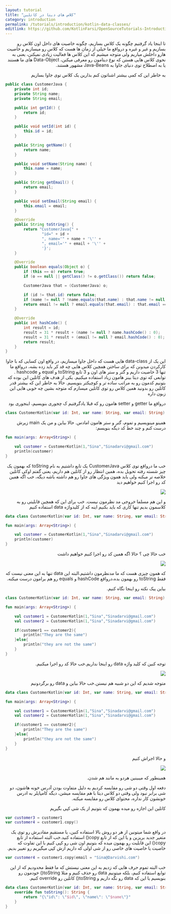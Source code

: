 ```yaml
---
layout: tutorial
title: "کلاس های دیتا در کاتلین"
category: introduction
permalink: /tutorials/introduction/kotlin-data-classes/
editlink: https://github.com/KotlinFarsi/OpenSourceTutorials-Introduction/edit/master/src/kotlin-data-classes/README.md
---
```



<div dir="rtl" markdown="1">



تا اینجا یاد گرفتیم چگونه یک کلاس بسازیم، چگونه خاصیت های داخل اون کلاس رو بسازیم و غیر و غیره و درواقع ما خیلی از زمان ها هست که کلاس رو میسازیم و خاصیت هارو داخلش میاریم ولی متوجه میشیم که این کلاس ها فعالیت زیادی نمیکنن، یعنی به نحوی کلاس هایی هستن که نوع دیتامون رو معرفی میکنن، Data-Object های ما هستند یا به اصطلاح توی دنیای جاوا به Java-Beans مشهور هستند.

به خاطر این که کمی بیشتر اشناتون کنم بذارین یک کلاس توی جاوا بسازیم

</div>

```java
public class CustomerJava {
    private int id;
    private String name;
    private String email;

    public int getId() {
        return id;
    }

    public void setId(int id) {
        this.id = id;
    }

    public String getName() {
        return name;
    }

    public void setName(String name) {
        this.name = name;
    }

    public String getEmail() {
        return email;
    }

    public void setEmail(String email) {
        this.email = email;
    }

    @Override
    public String toString() {
        return "CustomerJava{" +
                "id=" + id +
                ", name='" + name + '\'' +
                ", email='" + email + '\'' +
                '}';
    }

    @Override
    public boolean equals(Object o) {
        if (this == o) return true;
        if (o == null || getClass() != o.getClass()) return false;

        CustomerJava that = (CustomerJava) o;

        if (id != that.id) return false;
        if (name != null ? !name.equals(that.name) : that.name != null) return false;
        return email != null ? email.equals(that.email) : that.email == null;
    }

    @Override
    public int hashCode() {
        int result = id;
        result = 31 * result + (name != null ? name.hashCode() : 0);
        result = 31 * result + (email != null ? email.hashCode() : 0);
        return result;
    }
}
```

<div dir="rtl" markdown="1">

این یک از data-class هایی هست که داخل جاوا میسازیم، در واقع اون کسایی که با جاوا کارکردن میدونن که برای ساختن همچین کلاس هایی چه قد کر باید زده بشه، درواقع ما تنها 3 خاصیت داریم و گتر و ستر های اون و 3 تابع toString و equal و hashcode . توابعی که توی دیتا بینز هامون زیاد استفاده میکنیم. یکی از هدف های کاتلین این بوده که بتونیم کدمون رو به مراتب ساده تر و کوچیکتر بنویسیم. حالا به خاطر این که بیشتر قدر کاتلین رو بدونید همین کلاس رو توی کاتلین میسازم که متوجه بشین چه خوبی هایی این زبون داره

درواقع ما getter و setter هامون رو که قبلا یادگرفتیم ک چجوری بنویسیم، اینجوری بود

</div>

```kotlin
class CustomerKotlin(var id: Int, var name: String, var email: String)
```

<div dir="rtl" markdown="1">

همینو مینویسیم و تموم، گتر و ستر هامون امادس. حالا بیاین و من یک main زیرش درست کنم و چند خط کد دیگه بنویسم:

</div>

```kotlin
fun main(args: Array<String>) {

    val customer = CustomerKotlin(1,"Sina","Sinadarvi@gmail.com")
    println(customer)
}
```

<div dir="rtl" markdown="1">

خب ما درواقع توی کلاس CustomerJava یک تابع داشتیم به نام toString که بهمون یک چیز شسته رفته تحویل بده، همین انتظار رو از کاتلین هم داریم، یعنی گفتم اوکی کاتلین خلاصه تر میکنه ولی باید همون ویژگی های جاوا رو هم داشته باشه دیگه، خب اگه همین کد رو اجرا کنیم خواهیم دید

<p style="width: calc(100% + 60px);">
<img src="/assets/img/introduction/kotlin-data-classes/result-1.PNG" />
</p>

و این هم مسلما خروجی مد نظرمون نیست. خب برای این که همچین قابلیتی رو به کلاسمون بدیم تنها کاری که باید بکنیم اینه که از کلیدواژه data استفاده کنیم

</div>

```kotlin
data class CustomerKotlin(var id: Int, var name: String, var email: String)

fun main(args: Array<String>) {

    val customer = CustomerKotlin(1,"Sina","Sinadarvi@gmail.com")
    println(customer)
}
```

<div dir="rtl" markdown="1">

خب حالا چی ؟ حالا اگه همین کد رو اجرا کنیم خواهیم داشت

<p style="width: calc(100% + 60px);">
<img src="/assets/img/introduction/kotlin-data-classes/result-2.PNG" />
</p>

که همون چیزی هست که ما مدنظرمون داشتیم.البته این data تنها به این معنی نیست که فقط toString رو بهمون بده،درواقع hashCode و equals رو هم برامون درست میکنه.

بیاین ییک نکته رو اینجا نگاه کنیم.


</div>

```kotlin
class CustomerKotlin(var id: Int, var name: String, var email: String)

fun main(args: Array<String>) {

    val customer1 = CustomerKotlin(1,"Sina","Sinadarvi@gmail.com")
    val customer2 = CustomerKotlin(1,"Sina","Sinadarvi@gmail.com")

    if(customer1 == customer2){
        println("They are the same")
    }else{
        println("they are not the same")
    }
}
```

<div dir="rtl" markdown="1">

توجه کنین که کلید واژه data رو اینجا نداریم.خب حالا کد رو اجرا میکنیم.

<p style="width: calc(100% + 60px);">
<img src="/assets/img/introduction/kotlin-data-classes/result-3.PNG" />
</p>

متوجه شدیم که این دو شبیه هم نیستن.خب حالا بیاین و data رو برگردونیم

</div>

```kotlin
data class CustomerKotlin(var id: Int, var name: String, var email: String)

fun main(args: Array<String>) {

    val customer1 = CustomerKotlin(1,"Sina","Sinadarvi@gmail.com")
    val customer2 = CustomerKotlin(1,"Sina","Sinadarvi@gmail.com")

    if(customer1 == customer2){
        println("They are the same")
    }else{
        println("they are not the same")
    }
}
```

<div dir="rtl" markdown="1">

و حالا اجراش کنیم

<p style="width: calc(100% + 60px);">
<img src="/assets/img/introduction/kotlin-data-classes/result-4.PNG" />
</p>

همینطور که میبینین هردو به مانند هم شدن.

دفعه اول وقتی دو شی رو مقایسه کردیم به دلیل متفاوت بودن آدرس خونه هاشون، دو شی برابر نبود ولی وقتی دو کلاس دیتا با هم مقایسه میشن، دیگه کامپایلر به ادرس خونشون کار نداره، محتوای کلاس رو مقایسه میکنه.

کاتلین این اجازه رو میده بهمون که بتونیم از یک شی کپی بگیریم

</div>

```kotlin
var customer3 = customer1
var customer4 = customer1.copy()
```

<div dir="rtl" markdown="1">

در واقع شما میتونین از هر دو روش بالا استفاده کنین، یا مستقیم مقادیرش رو توی یک متغیر جدید بریزین و یا این که از تابع copy() استفاده کنید.خب البته استفاده از تابع copy() این قابلیت رو بهمون میده که بتونیم اون شی رو کپی کنیم با این تفاوت که خاصیت یا خاصیت های خاصی رو از شی اولی که داریم ازش کپی میگیریم رو تغییر بدیم.

</div>

```kotlin
var customer4 = customer1.copy(email = "Sina@Darvishi.com")
```

<div dir="rtl" markdown="1">

خب البته تموم حرف هایی که زدیم به این معنی نیستش که ما فقط محدودیم که از این توابع استفاده کنیم، بلکه میتونیم data رو حذف کنیم و مثلا toString() خودمون رو بنویسیم یا این که data رو نگه داریم و toString() کاتلین رو override کنیم.

</div>

```kotlin
data class CustomerKotlin(var id: Int, var name: String, var email: String){
    override fun toString(): String {
        return "{\"id\": \"$id\", \"name\": \"$name\"}"
    }
}
```
